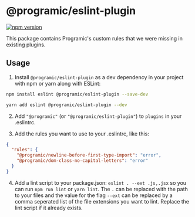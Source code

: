 # @programic/eslint-plugin

[![npm version](https://badge.fury.io/js/@programic%2Feslint-plugin.svg)](https://badge.fury.io/js/@programic%2Feslint-plugin)

This package contains Programic's custom rules that we were missing in existing plugins.

## Usage

1. Install `@programic/eslint-plugin` as a dev dependency in your project with npm or yarn along with ESLint:

  ```sh
  npm install eslint @programic/eslint-plugin --save-dev
  ```
  ```sh
  yarn add eslint @programic/eslint-plugin --dev
  ```

2. Add `"@programic"` (or `"@programic/eslint-plugin"`) to `plugins` in your .eslintrc.

3. Add the rules you want to use to your .eslintrc, like this:

  ```json
  {
    "rules": {
      "@programic/newline-before-first-type-import": "error",
      "@programic/dom-class-no-capital-letters": "error"
    }
}
  ```

4. Add a lint script to your package.json: `eslint . --ext .js,.jsx` so you can run `npm run lint` or `yarn lint`. The `.` can be replaced with the path to your files and the value for the flag `--ext` can be replaced by a comma seperated list of the file extensions you want to lint. Replace the lint script if it already exists.
